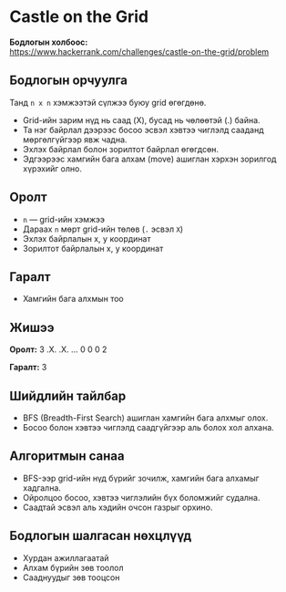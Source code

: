# Castle on the Grid

**Бодлогын холбоос:**  
https://www.hackerrank.com/challenges/castle-on-the-grid/problem

## Бодлогын орчуулга

Танд `n x n` хэмжээтэй сүлжээ буюу grid өгөгдөнө.  
- Grid-ийн зарим нүд нь саад (X), бусад нь чөлөөтэй (.) байна.  
- Та нэг байрлал дээрээс босоо эсвэл хэвтээ чиглэлд сааданд мөргөлгүйгээр явж чадна.  
- Эхлэх байрлал болон зорилтот байрлал өгөгдсөн.  
- Эдгээрээс хамгийн бага алхам (move) ашиглан хэрхэн зорилгод хүрэхийг олно.

## Оролт

- `n` — grid-ийн хэмжээ
- Дараах `n` мөрт grid-ийн төлөв (`.` эсвэл `X`)
- Эхлэх байрлалын x, y координат
- Зорилтот байрлалын x, y координат

## Гаралт

- Хамгийн бага алхмын тоо

## Жишээ

**Оролт:**
3
.X.
.X.
...
0 0
0 2

**Гаралт:**
3

## Шийдлийн тайлбар

- BFS (Breadth-First Search) ашиглан хамгийн бага алхмыг олох.
- Босоо болон хэвтээ чиглэлд саадгүйгээр аль болох хол алхана.

## Алгоритмын санаа

- BFS-ээр grid-ийн нүд бүрийг зочилж, хамгийн бага алхамыг хадгална.
- Ойролцоо босоо, хэвтээ чиглэлийн бүх боломжийг судална.
- Саадтай эсвэл аль хэдийн очсон газрыг орхино.

## Бодлогын шалгасан нөхцлүүд

- Хурдан ажиллагаатай
- Алхам бүрийн зөв тоолол
- Сааднуудыг зөв тооцсон
